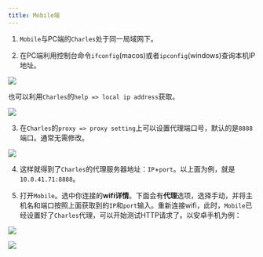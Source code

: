 ```yaml
---
title: Mobile端
---
```


1. `Mobile`与PC端的`Charles`处于同一局域网下。

2. 在PC端利用控制台命令`ifconfig`(macos)或者`ipconfig`(windows)查询本机IP地址。

![](https://tva1.sinaimg.cn/large/007S8ZIlly1ghzfopxxz2j31in0u0agv.jpg)

也可以利用`Charles`的`help => local ip address`获取。

![](https://tva1.sinaimg.cn/large/007S8ZIlly1ghzg4g2jpbj31740u0k7b.jpg)

3. 在`Charles`的`proxy => proxy setting`上可以设置代理端口号，默认的是`8888`端口。通常无需修改。

![](https://tva1.sinaimg.cn/large/007S8ZIlly1ghzfra11guj311o0u0b0z.jpg)

4. 这样就得到了`Charles`的代理服务器地址：`IP`+`port`。以上面为例，就是`10.0.41.71:8888`。

5. 打开`Mobile`。选中你连接的**wifi详情**。下面会有**代理**选项，选择手动，并将主机名和端口按照上面获取到的`IP`和`port`输入。重新连接wifi，此时，`Mobile`已经设置好了`Charles`代理，可以开始测试HTTP请求了。以安卓手机为例：

![](https://tva1.sinaimg.cn/large/007S8ZIlly1ghzg0lh0srj30u01ettn9.jpg)

![](https://tva1.sinaimg.cn/large/007S8ZIlly1ghzg23634wj30u01etaoh.jpg)

